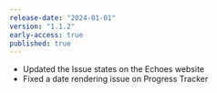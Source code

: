 ```yaml
---
release-date: "2024-01-01"
version: "1.1.2"
early-access: true
published: true
---
```

- Updated the Issue states on the Echoes website
- Fixed a date rendering issue on Progress Tracker